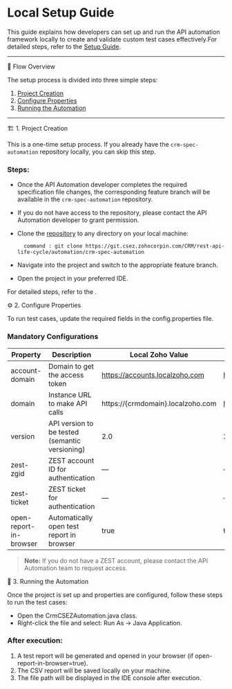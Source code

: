 # Local Setup Guide

This guide explains how developers can set up and run the API automation framework locally to create and validate custom test cases effectively.For detailed steps, refer to the <a href="https://writer.zoho.com/writer/open/6r39c736fd41bdb3645f184660581f36bac13" target="_blank">Setup Guide</a>.

---
🔁 Flow Overview

The setup process is divided into three simple steps:

1. [Project Creation](#1-project-creation)
2. [Configure Properties](#2-configure-properties)
3. [Running the Automation](#3-running-the-automation)
---

🏗️ 1. Project Creation

This is a one-time setup process. If you already have the `crm-spec-automation` repository locally, you can skip this step.

### Steps:

- Once the API Automation developer completes the required specification file changes, the corresponding feature branch will be available in the `crm-spec-automation` repository.
- If you do not have access to the repository, please contact the API Automation developer to grant permission.
- Clone the <a href="https://git.csez.zohocorpin.com/CRM/rest-api-life-cycle/automation/crm-spec-automation" target="_blank">repository</a> to any directory on your local machine:

        command : git clone https://git.csez.zohocorpin.com/CRM/rest-api-life-cycle/automation/crm-spec-automation

- Navigate into the project and switch to the appropriate feature branch.
- Open the project in your preferred IDE.

For detailed steps, refer to the .

⚙️ 2. Configure Properties

To run test cases, update the required fields in the config.properties file.

### Mandatory Configurations

| Property               | Description                                      | Local Zoho Value                    | IDC Value                          |
|------------------------|--------------------------------------------------|-------------------------------------|------------------------------------|
| account-domain       | Domain to get the access token                   | https://accounts.localzoho.com    | https://accounts.zoho.com       |
| domain               | Instance URL to make API calls                   | https://{crmdomain}.localzoho.com | https://www.zohoapis.com/crm     |
| version              | API version to be tested (semantic versioning)   | 2.0                               | 2.0                              |
| zest-zgid            | ZEST account ID for authentication               | —                                   | —                                  |
| zest-ticket          | ZEST ticket for authentication                   | —                                   | —                                  |
| open-report-in-browser | Automatically open test report in browser     | true                              | true                             |

> **Note:** If you do not have a ZEST account, please contact the API Automation team to request access.

🚀 3. Running the Automation

Once the project is set up and properties are configured, follow these steps to run the test cases:

 - Open the CrmCSEZAutomation.java class. 
 - Right-click the file and select: Run As -> Java Application.

### After execution:
1. A test report will be generated and opened in your browser (if open-report-in-browser=true).
2. The CSV report will be saved locally on your machine.
3. The file path will be displayed in the IDE console after execution.



